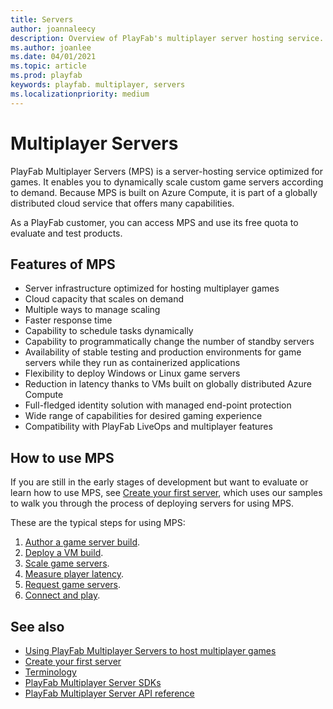 ```yaml
---
title: Servers
author: joannaleecy
description: Overview of PlayFab's multiplayer server hosting service.
ms.author: joanlee
ms.date: 04/01/2021
ms.topic: article
ms.prod: playfab
keywords: playfab. multiplayer, servers
ms.localizationpriority: medium
---
```


# Multiplayer Servers

PlayFab Multiplayer Servers (MPS) is a server-hosting service optimized for games. It enables you to dynamically scale custom game servers according to demand. 
Because MPS is built on Azure Compute, it is part of a globally distributed cloud service that offers many capabilities.

As a PlayFab customer, you can access MPS and use its free quota to evaluate and test products.

## Features of MPS

* Server infrastructure optimized for hosting multiplayer games
* Cloud capacity that scales on demand
* Multiple ways to manage scaling
* Faster response time
* Capability to schedule tasks dynamically
* Capability to programmatically change the number of standby servers
* Availability of stable testing and production environments for game servers while they run as containerized applications
* Flexibility to deploy Windows or Linux game servers
* Reduction in latency thanks to VMs built on globally distributed Azure Compute
* Full-fledged identity solution with managed end-point protection
* Wide range of capabilities for desired gaming experience
* Compatibility with PlayFab LiveOps and multiplayer features

## How to use MPS

If you are still in the early stages of development but want to evaluate or learn how to use MPS, see [Create your first server](create-your-first-server.md), which uses our samples to walk you through the process of deploying servers for using MPS.

These are the typical steps for using MPS:

1. [Author a game server build](using-playfab-servers-to-host-games.md#1-author-a-game-server-build).
2. [Deploy a VM build](using-playfab-servers-to-host-games.md#2-deploy-a-build).
3. [Scale game servers](using-playfab-servers-to-host-games.md#3-scale-game-servers).
4. [Measure player latency](using-playfab-servers-to-host-games.md#4-measure-player-latency-to-azure-regions).
5. [Request game servers](using-playfab-servers-to-host-games.md#5-request-game-servers).
6. [Connect and play](using-playfab-servers-to-host-games.md#6-connect-and-play).

## See also

* [Using PlayFab Multiplayer Servers to host multiplayer games](using-playfab-servers-to-host-games.md)
* [Create your first server](create-your-first-server.md)
* [Terminology](server-terms.md)
* [PlayFab Multiplayer Server SDKs](server-sdks.md)
* [PlayFab Multiplayer Server API reference](xref:titleid.playfabapi.com.multiplayer.multiplayerserver)